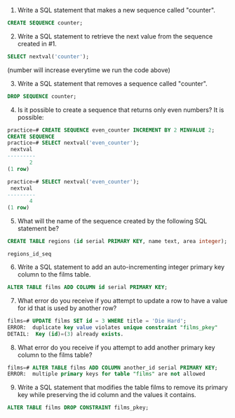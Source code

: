 1. Write a SQL statement that makes a new sequence called "counter".
```sql
CREATE SEQUENCE counter;
```

2. Write a SQL statement to retrieve the next value from the sequence created in #1.
```sql
SELECT nextval('counter');
```
(number will increase everytime we run the code above)

3. Write a SQL statement that removes a sequence called "counter".
```sql
DROP SEQUENCE counter;
```

4. Is it possible to create a sequence that returns only even numbers?
It is possible:
```sql
practice=# CREATE SEQUENCE even_counter INCREMENT BY 2 MINVALUE 2;
CREATE SEQUENCE
practice=# SELECT nextval('even_counter');
 nextval
---------
       2
(1 row)

practice=# SELECT nextval('even_counter');
 nextval
---------
       4
(1 row)
```

5. What will the name of the sequence created by the following SQL statement be?
```sql
CREATE TABLE regions (id serial PRIMARY KEY, name text, area integer);
```
`regions_id_seq`

6. Write a SQL statement to add an auto-incrementing integer primary key column to the films table.
```sql
ALTER TABLE films ADD COLUMN id serial PRIMARY KEY;
```

7. What error do you receive if you attempt to update a row to have a value for id that is used by another row?
```sql
films=# UPDATE films SET id = 3 WHERE title = 'Die Hard';
ERROR:  duplicate key value violates unique constraint "films_pkey"
DETAIL:  Key (id)=(3) already exists.
```

8. What error do you receive if you attempt to add another primary key column to the films table?
```sql
films=# ALTER TABLE films ADD COLUMN another_id serial PRIMARY KEY;
ERROR:  multiple primary keys for table "films" are not allowed
```

9. Write a SQL statement that modifies the table films to remove its primary key while preserving the id column and the values it contains.
```sql
ALTER TABLE films DROP CONSTRAINT films_pkey;
```